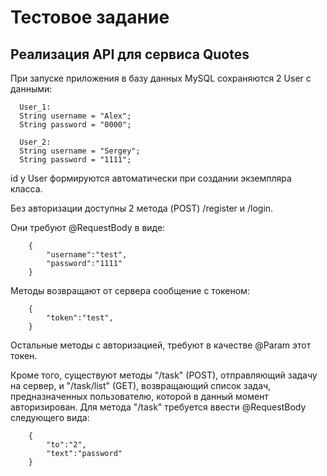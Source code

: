 # Тестовое задание

## Реализация API для сервиса Quotes

При запуске приложения в базу данных MySQL сохраняются 2 User с данными:
```
  User_1:
  String username = "Alex";
  String password = "0000";

  User_2:
  String username = "Sergey";
  String password = "1111";
```
id у User формируются автоматически при создании экземпляра класса.

Без авторизации доступны 2 метода (POST) /register и /login. 

Они требуют @RequestBody в виде:
```
    {
        "username":"test",
        "password":"1111"
    }
```

Методы возвращают от сервера сообщение с токеном:
```
    {
        "token":"test",
    }
```
Остальные методы с авторизацией, требуют в качестве @Param этот токен.

Кроме того, существуют методы "/task" (POST), отправляющий задачу на сервер, и "/task/list" (GET), возвращающий список 
задач, предназначенных пользователю, которой в данный момент авторизирован. Для метода "/task" требуется ввести 
@RequestBody следующего вида:
```
    {
        "to":"2",
        "text":"password"
    }
```

